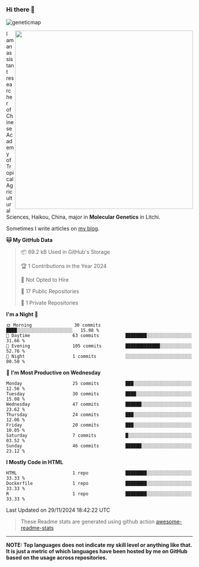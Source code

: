 ### Hi there 👋

<!--
**Wangchangsh/Wangchangsh** is a ✨ _special_ ✨ repository because its `README.md` (this file) appears on your GitHub profile.

Here are some ideas to get you started:

- 🔭 I’m currently working on ...
- 🌱 I’m currently learning ...
- 👯 I’m looking to collaborate on ...
- 🤔 I’m looking for help with ...
- 💬 Ask me about ...
- 📫 How to reach me: ...
- 😄 Pronouns: ...
- ⚡ Fun fact: ...
-->

![geneticmap](https://cdn.jsdelivr.net/gh/Wangchangsh/image@main/molgenetics/Drosophila_Gene_Linkage_Map.6k3x642vc8c0.webp)


<img align="right" src="https://github-readme-stats.vercel.app/api?username=Wangchangsh&show_icons=true&hide_border=true&include_all_commits=true" width="480px">
     
I am an assistant researcher of Chinese Academy of Tropical Agricultural Sciences, Haikou, China, major in **Molecular Genetics** in Litchi.

Sometimes I write articles on [my blog](https://wangchangsheng.netlify.app/).


<!--START_SECTION:waka-->
**🐱 My GitHub Data** 

> 📦 69.2 kB Used in GitHub's Storage 
 > 
> 🏆 1 Contributions in the Year 2024
 > 
> 🚫 Not Opted to Hire
 > 
> 📜 17 Public Repositories 
 > 
> 🔑 1 Private Repositories 
 > 
**I'm a Night 🦉** 

```text
🌞 Morning                30 commits          ████░░░░░░░░░░░░░░░░░░░░░   15.08 % 
🌆 Daytime                63 commits          ████████░░░░░░░░░░░░░░░░░   31.66 % 
🌃 Evening                105 commits         █████████████░░░░░░░░░░░░   52.76 % 
🌙 Night                  1 commits           ░░░░░░░░░░░░░░░░░░░░░░░░░   00.50 % 
```
📅 **I'm Most Productive on Wednesday** 

```text
Monday                   25 commits          ███░░░░░░░░░░░░░░░░░░░░░░   12.56 % 
Tuesday                  30 commits          ████░░░░░░░░░░░░░░░░░░░░░   15.08 % 
Wednesday                47 commits          ██████░░░░░░░░░░░░░░░░░░░   23.62 % 
Thursday                 24 commits          ███░░░░░░░░░░░░░░░░░░░░░░   12.06 % 
Friday                   20 commits          ███░░░░░░░░░░░░░░░░░░░░░░   10.05 % 
Saturday                 7 commits           █░░░░░░░░░░░░░░░░░░░░░░░░   03.52 % 
Sunday                   46 commits          ██████░░░░░░░░░░░░░░░░░░░   23.12 % 
```


**I Mostly Code in HTML** 

```text
HTML                     1 repo              ████████░░░░░░░░░░░░░░░░░   33.33 % 
Dockerfile               1 repo              ████████░░░░░░░░░░░░░░░░░   33.33 % 
R                        1 repo              ████████░░░░░░░░░░░░░░░░░   33.33 % 
```




 Last Updated on 29/11/2024 18:42:22 UTC
<!--END_SECTION:waka-->

> These Readme stats are generated using github action [awesome-readme-stats](https://github.com/anmol098/waka-readme-stats)

-----

**NOTE: Top languages does not indicate my skill level or anything like that. It is just a metric of which languages have been hosted by me on GitHub based on the usage across repositories.**
